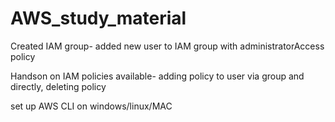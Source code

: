 # AWS_study_material

Created IAM group- added new user to IAM group with administratorAccess policy

Handson on IAM policies available- adding policy to user via group and directly, deleting policy

set up AWS CLI on windows/linux/MAC
